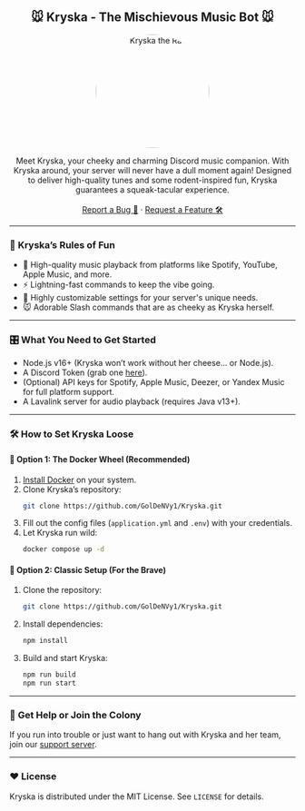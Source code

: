 <!-- PROJECT LOGO -->
<br />
<div align="center">
  <h2>🐭 Kryska - The Mischievous Music Bot 🐭</h2>
  <p align="center">
    <img src="[https://stihi.ru/pics/2015/07/31/2652.jpg](https://i.pinimg.com/736x/cb/b4/b7/cbb4b734101329d6a41591541408ba12.jpg)" alt="Kryska the Rat" style="border-radius: 50%; width: 200px; height: 200px;">
  </p>
  <p align="center">
    Meet Kryska, your cheeky and charming Discord music companion. With Kryska around, your server will never have a dull moment again! Designed to deliver high-quality tunes and some rodent-inspired fun, Kryska guarantees a squeak-tacular experience.
    <br /><br />
    <a href="https://github.com/GolDeNVy1/Kryska/issues">Report a Bug 🐞</a>
    ·
    <a href="https://github.com/GolDeNVy1/Kryska/issues">Request a Feature 🛠️</a>
  </p>
</div>

---

### 🐾 **Kryska’s Rules of Fun**

- 🎵 High-quality music playback from platforms like Spotify, YouTube, Apple Music, and more.  
- ⚡ Lightning-fast commands to keep the vibe going.  
- 🔧 Highly customizable settings for your server's unique needs.  
- 🐭 Adorable Slash commands that are as cheeky as Kryska herself.  

---

### 🎛️ **What You Need to Get Started**

- Node.js v16+ (Kryska won’t work without her cheese... or Node.js).  
- A Discord Token (grab one [here](https://discord.com/developers/applications)).  
- (Optional) API keys for Spotify, Apple Music, Deezer, or Yandex Music for full platform support.  
- A Lavalink server for audio playback (requires Java v13+).  

---

### 🛠️ **How to Set Kryska Loose**

#### 🐁 **Option 1: The Docker Wheel (Recommended)**  
1. [Install Docker](https://www.docker.com/get-started) on your system.  
2. Clone Kryska’s repository:  
   ```bash
   git clone https://github.com/GolDeNVy1/Kryska.git
   ```
3. Fill out the config files (`application.yml` and `.env`) with your credentials.  
4. Let Kryska run wild:  
   ```bash
   docker compose up -d
   ```

#### 🐁 **Option 2: Classic Setup (For the Brave)**  
1. Clone the repository:  
   ```bash
   git clone https://github.com/GolDeNVy1/Kryska.git
   ```
2. Install dependencies:  
   ```bash
   npm install
   ```
3. Build and start Kryska:  
   ```bash
   npm run build  
   npm run start
   ```

---

### 🐀 **Get Help or Join the Colony**
If you run into trouble or just want to hang out with Kryska and her team, join our [support server](https://discord.gg/T6ayr3U92N).

---

### ❤️ **License**
Kryska is distributed under the MIT License. See `LICENSE` for details.  
